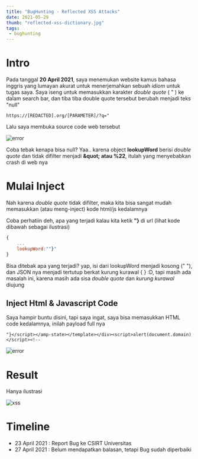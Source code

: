 ```yaml
---
title: "BugHunting - Reflected XSS Attacks"
date: 2021-05-29
thumb: "reflected-xss-dictionary.jpg"
tags: 
 - bughunting
---
```


# Intro
Pada tanggal **20 April 2021**, saya menemukan website kamus bahasa inggris yang lumayan akurat untuk menerjemahkan sebuah *idiom* untuk tugas saya. Saya iseng untuk memasukkan karakter *double quote* ( " ) ke dalam search bar, dan tiba tiba double quote tersebut berubah menjadi teks "null"

```
https://[REDACTED].org/[PARAMETER]/?q="
```

Lalu saya membuka source code web tersebut

![error](../assets/img/source_dict.jpg)

Coba tebak kenapa bisa null?
Yaa.. karena object **lookupWord** berisi *double quote* dan tidak difilter menjadi **&amp;quot; atau %22**, itulah yang menyebabkan crash di web nya

# Mulai Inject
Nah karena *double quote* tidak difilter, maka kita bisa sangat mudah memasukkan (atau meng-inject) kode html/js kedalamnya

Coba perhatiin deh, apa yang terjadi kalau kita ketik **"}** di url (lihat kode dibawah sebagai ilustrasi)


```js
{
	...
	lookupWord:""}"
}

```

Bisa ditebak apa yang terjadi? yap, isi dari lookupWord menjadi kosong (" "), dan JSON nya menjadi tertutup berkat kurung kurawal { } :D, tapi masih ada masalah ini, karena masih ada sisa *double quote* dan *kurung kurawal* diujung

## Inject Html & Javascript Code

Saya hampir buntu disini, tapi saya ingat, saya bisa memasukkan HTML code kedalamnya, inilah payload full nya
```
"}</script></amp-state></template></div><script>alert(document.domain)</script><!--
```
![error](../assets/img/payload_dict.jpg)

# Result
Hanya ilustrasi

![xss](../assets/img/alert_dict.jpg)

# Timeline

 - 23 April 2021 : Report Bug ke CSIRT Universitas 
 - 27 April 2021 : Belum mendapatkan balasan, tetapi Bug sudah diperbaiki





